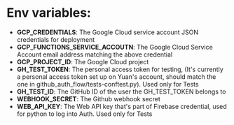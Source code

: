 # Env variables:

* **GCP_CREDENTIALS**: The Google Cloud service account JSON credentials for deployment
* **GCP_FUNCTIONS_SERVICE_ACCOUTN**: The Google Cloud Service Account email address matching the above credential
* **GCP_PROJECT_ID**: The Google Cloud project
* **GH_TEST_TOKEN**: The personal access token for testing, (It's currently a personal access token set up on Yuan's account, should match the one in github_auth_flow/tests-conftest.py). Used only for Tests
* **GH_TEST_ID**: The GitHub ID of the user the GH_TEST_TOKEN belongs to
* **WEBHOOK_SECRET**: The Github webhook secret
* **WEB_API_KEY**: The Web API key that's part of Firebase credential, used for python to log into Auth. Used only for Tests